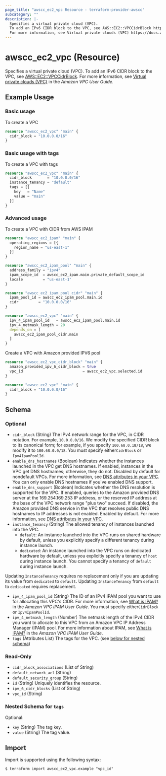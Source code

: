 ```yaml
---
page_title: "awscc_ec2_vpc Resource - terraform-provider-awscc"
subcategory: ""
description: |-
  Specifies a virtual private cloud (VPC).
  To add an IPv6 CIDR block to the VPC, see AWS::EC2::VPCCidrBlock https://docs.aws.amazon.com/AWSCloudFormation/latest/UserGuide/aws-resource-ec2-vpccidrblock.html.
  For more information, see Virtual private clouds (VPC) https://docs.aws.amazon.com/vpc/latest/userguide/configure-your-vpc.html in the Amazon VPC User Guide.
---
```


# awscc_ec2_vpc (Resource)

Specifies a virtual private cloud (VPC).
 To add an IPv6 CIDR block to the VPC, see [AWS::EC2::VPCCidrBlock](https://docs.aws.amazon.com/AWSCloudFormation/latest/UserGuide/aws-resource-ec2-vpccidrblock.html).
 For more information, see [Virtual private clouds (VPC)](https://docs.aws.amazon.com/vpc/latest/userguide/configure-your-vpc.html) in the *Amazon VPC User Guide*.

## Example Usage

### Basic usage
To create a VPC
```terraform
resource "awscc_ec2_vpc" "main" {
  cidr_block = "10.0.0.0/16"
}
```

### Basic usage with tags
To create a VPC with tags
```terraform
resource "awscc_ec2_vpc" "main" {
  cidr_block       = "10.0.0.0/16"
  instance_tenancy = "default"
  tags = [{
    key   = "Name"
    value = "main"
  }]
}
```

### Advanced usage 
To create a VPC with CIDR from AWS IPAM
```terraform
resource "awscc_ec2_ipam" "main" {
  operating_regions = [{
    region_name = "us-east-1"
  }]
}

resource "awscc_ec2_ipam_pool" "main" {
  address_family = "ipv4"
  ipam_scope_id  = awscc_ec2_ipam.main.private_default_scope_id
  locale         = "us-east-1"
}

resource "awscc_ec2_ipam_pool_cidr" "main" {
  ipam_pool_id = awscc_ec2_ipam_pool.main.id
  cidr         = "10.0.0.0/16"
}

resource "awscc_ec2_vpc" "main" {
  ipv_4_ipam_pool_id   = awscc_ec2_ipam_pool.main.id
  ipv_4_netmask_length = 20
  depends_on = [
    awscc_ec2_ipam_pool_cidr.main
  ]
}
```

Create a VPC with Amazon provided IPV6 pool
```terraform
resource "awscc_ec2_vpc_cidr_block" "main" {
  amazon_provided_ipv_6_cidr_block = true
  vpc_id                           = awscc_ec2_vpc.selected.id
}

resource "awscc_ec2_vpc" "main" {
  cidr_block = "10.0.0.0/16"
}
```

<!-- schema generated by tfplugindocs -->
## Schema

### Optional

- `cidr_block` (String) The IPv4 network range for the VPC, in CIDR notation. For example, ``10.0.0.0/16``. We modify the specified CIDR block to its canonical form; for example, if you specify ``100.68.0.18/18``, we modify it to ``100.68.0.0/18``.
 You must specify either``CidrBlock`` or ``Ipv4IpamPoolId``.
- `enable_dns_hostnames` (Boolean) Indicates whether the instances launched in the VPC get DNS hostnames. If enabled, instances in the VPC get DNS hostnames; otherwise, they do not. Disabled by default for nondefault VPCs. For more information, see [DNS attributes in your VPC](https://docs.aws.amazon.com/vpc/latest/userguide/vpc-dns.html#vpc-dns-support).
 You can only enable DNS hostnames if you've enabled DNS support.
- `enable_dns_support` (Boolean) Indicates whether the DNS resolution is supported for the VPC. If enabled, queries to the Amazon provided DNS server at the 169.254.169.253 IP address, or the reserved IP address at the base of the VPC network range "plus two" succeed. If disabled, the Amazon provided DNS service in the VPC that resolves public DNS hostnames to IP addresses is not enabled. Enabled by default. For more information, see [DNS attributes in your VPC](https://docs.aws.amazon.com/vpc/latest/userguide/vpc-dns.html#vpc-dns-support).
- `instance_tenancy` (String) The allowed tenancy of instances launched into the VPC.
  +   ``default``: An instance launched into the VPC runs on shared hardware by default, unless you explicitly specify a different tenancy during instance launch.
  +   ``dedicated``: An instance launched into the VPC runs on dedicated hardware by default, unless you explicitly specify a tenancy of ``host`` during instance launch. You cannot specify a tenancy of ``default`` during instance launch.
  
 Updating ``InstanceTenancy`` requires no replacement only if you are updating its value from ``dedicated`` to ``default``. Updating ``InstanceTenancy`` from ``default`` to ``dedicated`` requires replacement.
- `ipv_4_ipam_pool_id` (String) The ID of an IPv4 IPAM pool you want to use for allocating this VPC's CIDR. For more information, see [What is IPAM?](https://docs.aws.amazon.com//vpc/latest/ipam/what-is-it-ipam.html) in the *Amazon VPC IPAM User Guide*.
 You must specify either``CidrBlock`` or ``Ipv4IpamPoolId``.
- `ipv_4_netmask_length` (Number) The netmask length of the IPv4 CIDR you want to allocate to this VPC from an Amazon VPC IP Address Manager (IPAM) pool. For more information about IPAM, see [What is IPAM?](https://docs.aws.amazon.com//vpc/latest/ipam/what-is-it-ipam.html) in the *Amazon VPC IPAM User Guide*.
- `tags` (Attributes List) The tags for the VPC. (see [below for nested schema](#nestedatt--tags))

### Read-Only

- `cidr_block_associations` (List of String)
- `default_network_acl` (String)
- `default_security_group` (String)
- `id` (String) Uniquely identifies the resource.
- `ipv_6_cidr_blocks` (List of String)
- `vpc_id` (String)

<a id="nestedatt--tags"></a>
### Nested Schema for `tags`

Optional:

- `key` (String) The tag key.
- `value` (String) The tag value.

## Import

Import is supported using the following syntax:

```shell
$ terraform import awscc_ec2_vpc.example "vpc_id"
```